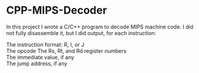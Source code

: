# CPP-MIPS-Decoder

In this project I wrote a C/C++ program to decode MIPS machine code. I did not fully disassemble it, but I did output, for each instruction:

The instruction format: R, I, or J  
The opcode  The Rs, Rt, and Rd register numbers  
The immediate value, if any  
The jump address, if any
